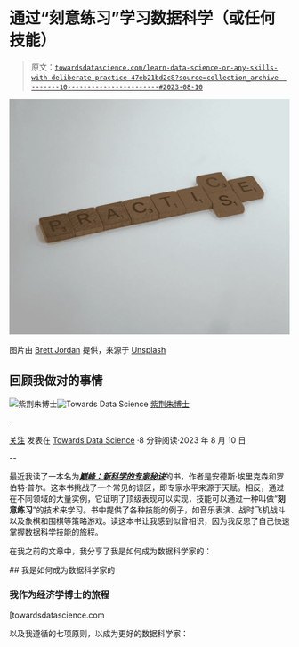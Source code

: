 # 通过“刻意练习”学习数据科学（或任何技能）

> 原文：[`towardsdatascience.com/learn-data-science-or-any-skills-with-deliberate-practice-47eb21bd2c8?source=collection_archive---------10-----------------------#2023-08-10`](https://towardsdatascience.com/learn-data-science-or-any-skills-with-deliberate-practice-47eb21bd2c8?source=collection_archive---------10-----------------------#2023-08-10)

![](img/cf91f0751380927dc05e99fff4dd7bd1.png)

图片由 [Brett Jordan](https://unsplash.com/@brett_jordan?utm_source=unsplash&utm_medium=referral&utm_content=creditCopyText) 提供，来源于 [Unsplash](https://unsplash.com/photos/XAX8vCM5G6o?utm_source=unsplash&utm_medium=referral&utm_content=creditCopyText)

## 回顾我做对的事情

[](https://zzhu17.medium.com/?source=post_page-----47eb21bd2c8--------------------------------)![紫荆朱博士](https://zzhu17.medium.com/?source=post_page-----47eb21bd2c8--------------------------------)[](https://towardsdatascience.com/?source=post_page-----47eb21bd2c8--------------------------------)![Towards Data Science](https://towardsdatascience.com/?source=post_page-----47eb21bd2c8--------------------------------) [紫荆朱博士](https://zzhu17.medium.com/?source=post_page-----47eb21bd2c8--------------------------------)

·

[关注](https://medium.com/m/signin?actionUrl=https%3A%2F%2Fmedium.com%2F_%2Fsubscribe%2Fuser%2F7d83c09fb5d4&operation=register&redirect=https%3A%2F%2Ftowardsdatascience.com%2Flearn-data-science-or-any-skills-with-deliberate-practice-47eb21bd2c8&user=Zijing+Zhu%2C+PhD&userId=7d83c09fb5d4&source=post_page-7d83c09fb5d4----47eb21bd2c8---------------------post_header-----------) 发表在 [Towards Data Science](https://towardsdatascience.com/?source=post_page-----47eb21bd2c8--------------------------------) ·8 分钟阅读·2023 年 8 月 10 日[](https://medium.com/m/signin?actionUrl=https%3A%2F%2Fmedium.com%2F_%2Fvote%2Ftowards-data-science%2F47eb21bd2c8&operation=register&redirect=https%3A%2F%2Ftowardsdatascience.com%2Flearn-data-science-or-any-skills-with-deliberate-practice-47eb21bd2c8&user=Zijing+Zhu%2C+PhD&userId=7d83c09fb5d4&source=-----47eb21bd2c8---------------------clap_footer-----------)

--

[](https://medium.com/m/signin?actionUrl=https%3A%2F%2Fmedium.com%2F_%2Fbookmark%2Fp%2F47eb21bd2c8&operation=register&redirect=https%3A%2F%2Ftowardsdatascience.com%2Flearn-data-science-or-any-skills-with-deliberate-practice-47eb21bd2c8&source=-----47eb21bd2c8---------------------bookmark_footer-----------)

最近我读了一本名为[***巅峰：新科学的专家秘诀***](https://www.amazon.com/Peak-Secrets-New-Science-Expertise/dp/1531864880)的书，作者是安德斯·埃里克森和罗伯特·普尔。这本书挑战了一个常见的误区，即专家水平来源于天赋。相反，通过在不同领域的大量实例，它证明了顶级表现可以实现，技能可以通过一种叫做“**刻意练习**”的技术来学习。书中提供了各种技能的例子，如音乐表演、战时飞机战斗以及象棋和围棋等策略游戏。读这本书让我感到似曾相识，因为我反思了自己快速掌握数据科学技能的旅程。

在我之前的文章中，我分享了我是如何成为数据科学家的：

[](/how-i-became-a-data-scientist-7f5b10606612?source=post_page-----47eb21bd2c8--------------------------------) ## 我是如何成为数据科学家的

### 我作为经济学博士的旅程

[towardsdatascience.com

以及我遵循的七项原则，以成为更好的数据科学家：
